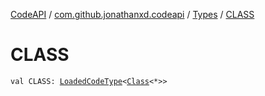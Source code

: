 [CodeAPI](../../index.md) / [com.github.jonathanxd.codeapi](../index.md) / [Types](index.md) / [CLASS](.)

# CLASS

`val CLASS: `[`LoadedCodeType`](../../com.github.jonathanxd.codeapi.type/-loaded-code-type/index.md)`<`[`Class`](http://docs.oracle.com/javase/6/docs/api/java/lang/Class.html)`<*>>`